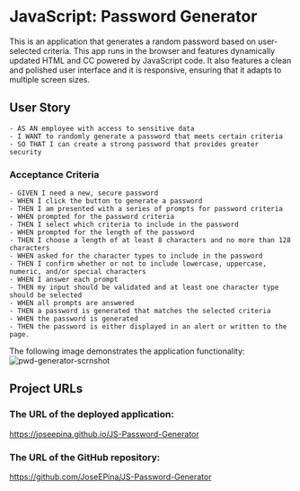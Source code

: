 # JavaScript: Password Generator

This is an application that generates a random password based on user-selected criteria. This app runs in the browser
and features dynamically updated HTML and CC powered by JavaScript code. It also features a clean and polished user
interface and it is responsive, ensuring that it adapts to multiple screen sizes.

## User Story

```
- AS AN employee with access to sensitive data
- I WANT to randomly generate a password that meets certain criteria
- SO THAT I can create a strong password that provides greater security
```

### Acceptance Criteria

```
- GIVEN I need a new, secure password
- WHEN I click the button to generate a password
- THEN I am presented with a series of prompts for password criteria
- WHEN prompted for the password criteria
- THEN I select which criteria to include in the password
- WHEN prompted for the length of the password
- THEN I choose a length of at least 8 characters and no more than 128 characters
- WHEN asked for the character types to include in the password
- THEN I confirm whether or not to include lowercase, uppercase, numeric, and/or special characters
- WHEN I answer each prompt
- THEN my input should be validated and at least one character type should be selected
- WHEN all prompts are answered
- THEN a password is generated that matches the selected criteria
- WHEN the password is generated
- THEN the password is either displayed in an alert or written to the page.
```

The following image demonstrates the application functionality: ![pwd-generator-scrnshot]()

## Project URLs

### The URL of the deployed application:

https://joseepina.github.io/JS-Password-Generator

### The URL of the GitHub repository:

https://github.com/JoseEPina/JS-Password-Generator

